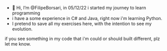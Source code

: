 - 👋 Hi, I’m @FilipeBorsari, in 05/12/22 i started my journey to learn programming
- i have a some experience in C# and Java, right now i'm learning Python.
- I pretend to save all my exercises here, with the intention to see my evolution.

if you see something in my code that i'm could or should built different, plz let me know.
